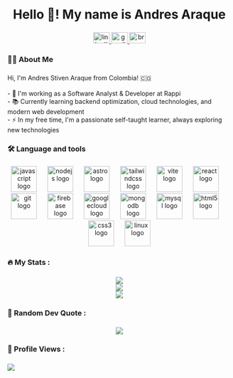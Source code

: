 ###

<h1 align="center">Hello 👋! My name is Andres Araque</h1>

###

<div align="center">
  <a href="https://www.linkedin.com/in/araque-andres/" target="_blank">
    <img src="https://raw.githubusercontent.com/maurodesouza/profile-readme-generator/master/src/assets/icons/social/linkedin/default.svg" width="37" height="25" alt="linkedin logo"  />
  </a>
  <a href="aaraqueamaya397@gmail.com" target="_blank">
    <img src="https://raw.githubusercontent.com/maurodesouza/profile-readme-generator/master/src/assets/icons/social/gmail/default.svg" width="37" height="25" alt="gmail logo"  />
  </a>
  <a href="https://andresaraque.com" target="_blank">
    <img src="https://andresaraque.com/favicon.svg" width="37" height="25" alt="browser logo" />
  </a>
</div>

###

<h3 align="left">👩‍💻  About Me</h3>

###

<p align="left">Hi, I'm Andres Stiven Araque from Colombia! 🇨🇴<br><br>- 🔭 I'm working as a Software Analyst & Developer at Rappi<br>- 📚 Currently learning backend optimization, cloud technologies, and modern web development<br>- ⚡ In my free time, I'm a passionate self-taught learner, always exploring new technologies</p>

###

<h3 align="left">🛠 Language and tools</h3>

###

<div align="center">
  <img src="https://skillicons.dev/icons?i=js" height="58" alt="javascript logo"  />
  <img width="16" />
  <img src="https://skillicons.dev/icons?i=nodejs" height="58" alt="nodejs logo"  />
  <img width="16" />
  <img src="https://skillicons.dev/icons?i=astro" height="58" alt="astro logo"  />
  <img width="16" />
  <img src="https://skillicons.dev/icons?i=tailwind" height="58" alt="tailwindcss logo"  />
  <img width="16" />
  <img src="https://skillicons.dev/icons?i=vite" height="58" alt="vite logo"  />
  <img width="16" />
  <img src="https://skillicons.dev/icons?i=react" height="58" alt="react logo"  />
  <img width="16" />
  <img src="https://skillicons.dev/icons?i=git" height="58" alt="git logo"  />
  <img width="16" />
  <img src="https://skillicons.dev/icons?i=firebase" height="58" alt="firebase logo"  />
  <img width="16" />
  <img src="https://skillicons.dev/icons?i=gcp" height="58" alt="googlecloud logo"  />
  <img width="16" />
  <img src="https://skillicons.dev/icons?i=mongodb" height="58" alt="mongodb logo"  />
  <img width="16" />
  <img src="https://skillicons.dev/icons?i=mysql" height="58" alt="mysql logo"  />
  <img width="16" />
  <img src="https://skillicons.dev/icons?i=html" height="58" alt="html5 logo"  />
  <img width="16" />
  <img src="https://skillicons.dev/icons?i=css" height="58" alt="css3 logo"  />
  <img width="16" />
  <img src="https://skillicons.dev/icons?i=linux" height="58" alt="linux logo"  />
</div>

###

<h3 align="left">🔥   My Stats :</h3>

###

<div align="center">
  
![](https://github-readme-stats.vercel.app/api?username=Mono-A3&theme=github_dark_dimmed&hide_border=false&include_all_commits=false&count_private=false)<br/>
![](https://github-readme-streak-stats.herokuapp.com/?user=Mono-A3&theme=github_dark_dimmed&hide_border=false)<br/>
![](https://github-readme-stats.vercel.app/api/top-langs/?username=Mono-A3&theme=github_dark_dimmed&hide_border=false&include_all_commits=false&count_private=false&layout=compact)

</div>

###

<h3 align="left">📝   Random Dev Quote :</h3>

###

<div align="center">

![](https://quotes-github-readme.vercel.app/api?type=horizontal&theme=nord)

</div>

###

<h3 align="left">👀   Profile Views :</h3>

###

<div align="left">

<img src="https://visitor-badge.laobi.icu/badge?page_id=Mono-A3.Mono-A3&left_color=#24292F&right_color=#539BF5" />

</div>

###
